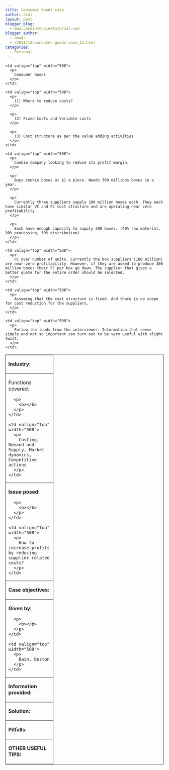 ```yaml
---
title: Consumer Goods case
author: arul
layout: post
blogger_blog:
  - www.caseinterviewtutorial.com
blogger_author:
  - amags
  - /2011/12/consumer-goods-case_11.html
categories:
  - Personal
---
```

<table border="1" cellspacing="0" cellpadding="0">
  <tr>
    <td valign="top" width="134">
      <p>
        <b>Industry:</b>
      </p>
    </td>
    
    <td valign="top" width="508">
      <p>
        Consumer Goods
      </p>
    </td>
  </tr>
  
  <tr>
    <td valign="top" width="134">
      <p>
        Functions covered:
      </p>
      
      <p>
        <b></b>
      </p>
    </td>
    
    <td valign="top" width="508">
      <p>
        Costing, Demand and Supply, Market dynamics, Competitive actions
      </p>
    </td>
  </tr>
  
  <tr>
    <td valign="top" width="134">
      <p>
        <b>Issue posed:</b>
      </p>
      
      <p>
        <b></b>
      </p>
    </td>
    
    <td valign="top" width="508">
      <p>
        How to increase profits by reducing supplier related costs?
      </p>
    </td>
  </tr>
  
  <tr>
    <td valign="top" width="134">
      <p>
        <b>Case objectives:</b>
      </p>
    </td>
    
    <td valign="top" width="508">
      <p>
        (1) Where to reduce costs?
      </p>
      
      <p>
        (2) Fixed Costs and Variable costs
      </p>
      
      <p>
        (3) Cost structure as per the value adding activities
      </p>
    </td>
  </tr>
  
  <tr>
    <td valign="top" width="134">
      <p>
        <b>Given by:</b>
      </p>
      
      <p>
        <b></b>
      </p>
    </td>
    
    <td valign="top" width="508">
      <p>
        Bain, Boston
      </p>
    </td>
  </tr>
  
  <tr>
    <td valign="top" width="134">
      <p>
        <b>Information provided:</b>
      </p>
    </td>
    
    <td valign="top" width="508">
      <p>
        Cookie company looking to reduce its profit margin.
      </p>
      
      <p>
        Buys cookie boxes at $1 a piece. Needs 300 millions boxes in a year.
      </p>
      
      <p>
        Currently three suppliers supply 100 million boxes each. They each have similar VC and FC cost structure and are operating near zero profitability
      </p>
      
      <p>
        Each have enough capacity to supply 300 boxes. (40% raw material, 30% processing, 30% distribution)
      </p>
    </td>
  </tr>
  
  <tr>
    <td valign="top" width="134">
      <p>
        <b>Solution:</b>
      </p>
    </td>
    
    <td valign="top" width="508">
      <p>
        FC over number of units. Currently the box suppliers (100 million) are near-zero profitability. However, if they are asked to produce 300 million boxes their FC per box go down. The supplier that gives a better quote for the entire order should be selected.
      </p>
    </td>
  </tr>
  
  <tr>
    <td valign="top" width="134">
      <p>
        <b>Pitfalls:</b>
      </p>
    </td>
    
    <td valign="top" width="508">
      <p>
        Assuming that the cost structure is fixed. And there is no scope for cost reduction for the suppliers.
      </p>
    </td>
  </tr>
  
  <tr>
    <td valign="top" width="134">
      <p>
        <b>OTHER USEFUL TIPS:</b>
      </p>
    </td>
    
    <td valign="top" width="508">
      <p>
        Follow the leads from the interviewer. Information that seems simple and not so important can turn out to be very useful with slight twist.
      </p>
    </td>
  </tr>
</table>
